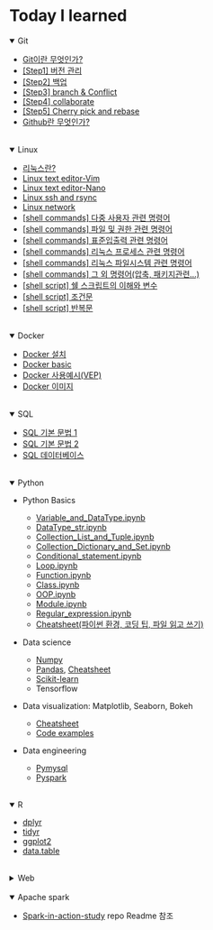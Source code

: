 # Today I learned


<details open>
<summary>Git</summary>
 
* [Git이란 무엇인가?](https://github.com/lizzy723/TIL/blob/main/Git/what_is_git.md)
* [[Step1] 버전 관리](https://github.com/lizzy723/TIL/blob/main/Git/Step1_version_control.md)
* [[Step2] 백업](https://github.com/lizzy723/TIL/blob/main/Git/Step2_back_up.md)
* [[Step3] branch & Conflict](https://github.com/lizzy723/TIL/blob/main/Git/Step3_branch_and_conflict.md)
* [[Step4] collaborate](https://github.com/lizzy723/TIL/blob/main/Git/Step4_collaborate.md)
* [[Step5] Cherry pick and rebase](https://github.com/lizzy723/TIL/blob/main/Git/Step5_cherry_pick_and_rebase.md)
* [Github란 무엇인가?](https://github.com/lizzy723/TIL/blob/main/Git/What_is_github.md)
</details>

<br> 

<details open>
 <summary>Linux</summary>

* [리눅스란?](https://github.com/lizzy723/TIL/blob/main/Linux/What_is_Linux.md)
* [Linux text editor-Vim](https://github.com/lizzy723/TIL/blob/main/Linux/Linux_text_editor_Vim.md)
* [Linux text editor-Nano](https://github.com/lizzy723/TIL/blob/main/Linux/Linux_text_editor_Nano.md)
* [Linux ssh and rsync](https://github.com/lizzy723/TIL/blob/main/Linux/Linux_ssh_rsync.md)
* [Linux network](https://github.com/lizzy723/TIL/blob/main/Linux/Linux_network.md)
* [[shell commands] 다중 사용자 관련 명령어](https://github.com/lizzy723/TIL/blob/main/Linux/Shell_commands_multi_user.md)
* [[shell commands] 파일 및 권한 관련 명령어](https://github.com/lizzy723/TIL/blob/main/Linux/Shell_commands_file_and_permission.md)
* [[shell commands] 표준입출력 관련 명령어](https://github.com/lizzy723/TIL/blob/main/Linux/Shell_commands_redirection_and_pipe.md)
* [[shell commands] 리눅스 프로세스 관련 명령어](https://github.com/lizzy723/TIL/blob/main/Linux/Shell_commands_linux_process.md)
* [[shell commands] 리눅스 파일시스템 관련 명령어](https://github.com/lizzy723/TIL/blob/main/Linux/Shell_commands_filesystem.md)
* [[shell commands] 그 외 명령어(압축, 패키지관련...)](https://github.com/lizzy723/TIL/blob/main/Linux/Shell_commands_miscellaneous.md)
* [[shell script] 쉘 스크립트의 이해와 변수](https://github.com/lizzy723/TIL/blob/main/Linux/Shell_script_variable.md)
* [[shell script] 조건문](https://github.com/lizzy723/TIL/blob/main/Linux/Shell_script_conditional.md)
* [[shell script] 반복문](https://github.com/lizzy723/TIL/blob/main/Linux/Shell_script_iteration.md)
</details>

<br> 

<details open>
 <summary>Docker</summary>
 
* [Docker 설치](https://github.com/lizzy723/TIL/blob/main/Docker/Docker_installation.md) 
* [Docker basic](https://github.com/lizzy723/TIL/blob/main/Docker/Docker_basic.md)
* [Docker 사용예시(VEP)](https://github.com/lizzy723/TIL/blob/main/Docker/Docker_example_vep.md)
* [Docker 이미지](https://github.com/lizzy723/TIL/blob/main/Docker/Docker_image.md)
</details>

<br> 

<details open>
 <summary>SQL</summary>

* [SQL 기본 문법 1](https://github.com/lizzy723/TIL/blob/main/SQL/SQL_basic1.md)
* [SQL 기본 문법 2](https://github.com/lizzy723/TIL/blob/main/SQL/SQL_basic2.md)
* [SQL 데이터베이스](https://github.com/lizzy723/TIL/blob/main/SQL/SQL_database.md)
</details>

<br> 

<details open>
<summary>Python</summary>

* Python Basics
  * [Variable_and_DataType.ipynb](https://github.com/lizzy723/TIL/blob/main/Python/Variable_and_DataType.ipynb)
  * [DataType_str.ipynb](https://github.com/lizzy723/TIL/blob/main/Python/DataType_str.ipynb)
  * [Collection_List_and_Tuple.ipynb](https://github.com/lizzy723/TIL/blob/main/Python/Collection_List_and_Tuple.ipynb)
  * [Collection_Dictionary_and_Set.ipynb](https://github.com/lizzy723/TIL/blob/main/Python/Collection_Dictionary_and_Set.ipynb)
  * [Conditional_statement.ipynb](https://github.com/lizzy723/TIL/blob/main/Python/Conditional_statement.ipynb)
  * [Loop.ipynb](https://github.com/lizzy723/TIL/blob/main/Python/Loop.ipynb)
  * [Function.ipynb](https://github.com/lizzy723/TIL/blob/main/Python/Function.ipynb)
  * [Class.ipynb](https://github.com/lizzy723/TIL/blob/main/Python/Class.ipynb)
  * [OOP.ipynb](https://github.com/lizzy723/TIL/blob/main/Python/OOP.ipynb)
  * [Module.ipynb](https://github.com/lizzy723/TIL/blob/main/Python/Module.ipynb)
  * [Regular_expression.ipynb](https://github.com/lizzy723/TIL/blob/main/Python/regular_expression.ipynb)
  * [Cheatsheet(파이썬 환경, 코딩 팁, 파일 읽고 쓰기)](https://github.com/lizzy723/TIL/blob/main/Python/Cheatsheet_python_basic.md)

 * Data science
   * [Numpy](https://github.com/lizzy723/TIL/blob/main/Python/Python_numpy.ipynb)
   * [Pandas](https://github.com/lizzy723/TIL/blob/main/Python/Python_pandas.ipynb), [Cheatsheet](https://github.com/lizzy723/TIL/blob/main/Python/Cheatsheet_Data_science.md)
   * [Scikit-learn](https://github.com/lizzy723/TIL/blob/main/Python/Python_scikit_learn.md)
   * Tensorflow
 * Data visualization: Matplotlib, Seaborn, Bokeh
   * [Cheatsheet](https://github.com/lizzy723/TIL/blob/main/Python/Cheatsheet_data_visualization.md)
   * [Code examples](https://github.com/lizzy723/TIL/blob/main/Python/Python_data_visualization.ipynb)
 * Data engineering
   * [Pymysql](https://github.com/lizzy723/TIL/blob/main/Python/Pymysql.ipynb)
   * [Pyspark](https://github.com/lizzy723/TIL/blob/main/Python/Pyspark.ipynb)

</details>

<br> 

<details open>
 <summary>R</summary>
 
* [dplyr](https://github.com/lizzy723/TIL/blob/main/R/R_dplyr.md)
* [tidyr](https://github.com/lizzy723/TIL/blob/main/R/R_tidyr.md)
* [ggplot2](https://github.com/lizzy723/TIL/blob/main/R/R_ggplot2.md)
* [data.table](https://github.com/lizzy723/TIL/blob/main/R/R_data.table.md)
</details>

<br> 

<details close>
<summary>Web</summary>

* Frontend      
  * [HTML](https://github.com/lizzy723/TIL/tree/main/FE/HTML)
  * [CSS](https://github.com/lizzy723/TIL/tree/main/FE/CSS)
  * [Javascript](https://github.com/lizzy723/TIL/tree/main/FE/Javascript)
  * [toy project 1](https://github.com/lizzy723/TIL/tree/main/FE/toy_project1)
* Backend

</details>

<br> 

<details open>
<summary>Apache spark</summary>
  
* [Spark-in-action-study](https://github.com/lizzy723/Spark-in-action-study) repo Readme 참조
</details>
